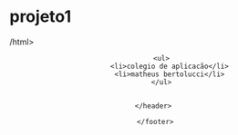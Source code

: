 # projeto1<!DOCTYPE html>
/html><html lang="pt-br">
<head>
    <meta charset="UTF-8">
    <meta name="viewport" content="width=device-width, initial-scale=1.0">
    <title>Pagina do bertolucci</title>
    <link rel="stylesheet" href="style.css">
</head>
   
<body>
    <header>
 
        <ul>
            <li>colegio de aplicacão</li>
            <li>matheus bertolucci</li>
        </ul>


    </header>

<main>

</main>

<footer>

     </footer>
</body>
</html>
